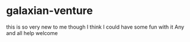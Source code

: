 # galaxian-venture
this is so very new to me
though I think I could have some fun with it
Any and all help welcome
